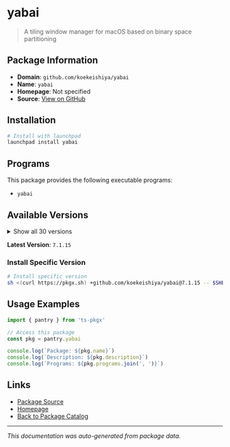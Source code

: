 # yabai

> A tiling window manager for macOS based on binary space partitioning

## Package Information

- **Domain**: `github.com/koekeishiya/yabai`
- **Name**: `yabai`
- **Homepage**: Not specified
- **Source**: [View on GitHub](https://github.com/pkgxdev/pantry/tree/main/projects/github.com/koekeishiya/yabai/package.yml)

## Installation

```bash
# Install with launchpad
launchpad install yabai
```

## Programs

This package provides the following executable programs:

- `yabai`

## Available Versions

<details>
<summary>Show all 30 versions</summary>

- `7.1.15`, `7.1.14`, `7.1.13`, `7.1.12`, `7.1.11`
- `7.1.10`, `7.1.9`, `7.1.8`, `7.1.7`, `7.1.6`
- `7.1.5`, `7.1.4`, `7.1.3`, `7.1.2`, `7.1.1`
- `7.1.0`, `7.0.4`, `7.0.3`, `7.0.2`, `7.0.1`
- `7.0.0`, `6.0.15`, `6.0.14`, `6.0.13`, `6.0.12`
- `6.0.11`, `6.0.10`, `6.0.9`, `6.0.8`, `6.0.7`

</details>

**Latest Version**: `7.1.15`

### Install Specific Version

```bash
# Install specific version
sh <(curl https://pkgx.sh) +github.com/koekeishiya/yabai@7.1.15 -- $SHELL -i
```

## Usage Examples

```typescript
import { pantry } from 'ts-pkgx'

// Access this package
const pkg = pantry.yabai

console.log(`Package: ${pkg.name}`)
console.log(`Description: ${pkg.description}`)
console.log(`Programs: ${pkg.programs.join(', ')}`)
```

## Links

- [Package Source](https://github.com/pkgxdev/pantry/tree/main/projects/github.com/koekeishiya/yabai/package.yml)
- [Homepage](#)
- [Back to Package Catalog](../package-catalog.md)

---

*This documentation was auto-generated from package data.*
